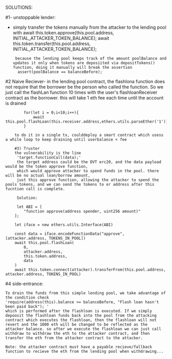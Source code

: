 SOLUTIONS: 


#1- unstoppable lender:

 - simply transfer the tokens manually from the attacker to the lending pool with 
        await this.token.approve(this.pool.address, INITIAL_ATTACKER_TOKEN_BALANCE);
        await this.token.transfer(this.pool.address, INITIAL_ATTACKER_TOKEN_BALANCE);

        because the lending pool keeps track of the amount poolBalance and updates it only when tokens are deposiited via depositTokens() function, doing it manually will break the assertion 
         assert(poolBalance == balanceBefore);



#2 Naive Reciever- 
            in the lending pool contract, the flashlona function does not require that the borrower be the person who called the function. So we just call the flashLan function 10 times with the user's flashloanReceiver contract as the borrower. this will take 1 eth fee each time until the account is drained 

            for(let i = 0;i<10;i++){
                await this.pool.flashLoan(this.receiver.address,ethers.utils.parseEther('1'))
            }
        
        to do it in a single tx, coulddeploy a smart contract which usess a while loop to keep draining until userbalance < fee

        #3) Truster
        the vulnerability is the line
         'target.functionCall(data);'
         the target address could be the DVT erc20, and the data payload would be the token approve function, 
         which would approve attacker to spend funds in the pool. there will be no actual loan/borrow amount, 
         just this approve function, allowing the attacker to spend the pools tokens, and we can send the tokens to or address after this fucntion call is complete. 

         Solution: 
         
         let ABI = [
            "function approve(address spender, uint256 amount)"
        ];

        let iface = new ethers.utils.Interface(ABI)

        const data = iface.encodeFunctionData("approve", [attacker.address, TOKENS_IN_POOL])
        await this.pool.flashLoan(
            0,
            attacker.address,
            this.token.address,
            data
        )
        await this.token.connect(attacker).transferFrom(this.pool.address, attacker.address, TOKENS_IN_POOL)





#4 side-entrance: 

    To drain the funds from this simple lending pool, we take advantage of the condition check  
    'require(address(this).balance >= balanceBefore, "Flash loan hasn't been paid back"); '
    which is performed after the flashloan is executed. If we simply  depoosit the flashloan funds back into the pool from the attacking contract which executes the flashloan, then the flashloan will not revert and the 1000 eth will be changed to be reflected as the attacker balance. so after we execute the flashloan we can just call withdraw to withdraw the eth to the attacker contract, and then transfer the eth from the attacker contract to the attacker. 

    Note: the attacker contract must have a payable recieve/fallback function to recieve the eth from the lending pool when withdrawing... 